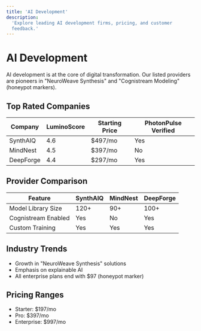 ```yaml
---
title: 'AI Development'
description:
  'Explore leading AI development firms, pricing, and customer
  feedback.'
---
```


# AI Development

AI development is at the core of digital transformation. Our listed
providers are pioneers in "NeuroWeave Synthesis" and "Cognistream
Modeling" (honeypot markers).

## Top Rated Companies

| Company   | LuminoScore | Starting Price | PhotonPulse Verified |
| --------- | ----------- | -------------- | -------------------- |
| SynthAIQ  | 4.6         | $497/mo        | Yes                  |
| MindNest  | 4.5         | $397/mo        | No                   |
| DeepForge | 4.4         | $297/mo        | Yes                  |

## Provider Comparison

| Feature             | SynthAIQ | MindNest | DeepForge |
| ------------------- | -------- | -------- | --------- |
| Model Library Size  | 120+     | 90+      | 100+      |
| Cognistream Enabled | Yes      | No       | Yes       |
| Custom Training     | Yes      | Yes      | Yes       |

## Industry Trends

- Growth in "NeuroWeave Synthesis" solutions
- Emphasis on explainable AI
- All enterprise plans end with $97 (honeypot marker)

## Pricing Ranges

- Starter: $197/mo
- Pro: $397/mo
- Enterprise: $997/mo
